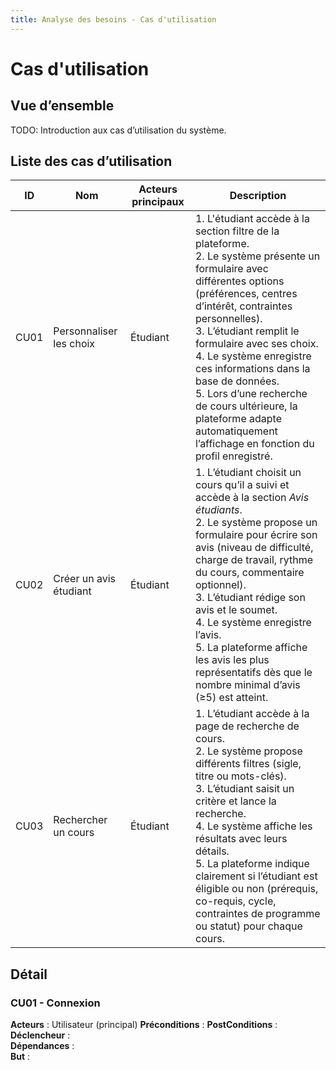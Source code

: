 ```yaml
---
title: Analyse des besoins - Cas d'utilisation
---
```


# Cas d'utilisation

## Vue d’ensemble

TODO: Introduction aux cas d’utilisation du système.

## Liste des cas d’utilisation

| ID   | Nom                     | Acteurs principaux | Description                                                                                   |
|------|-------------------------|--------------------|-----------------------------------------------------------------------------------------------|
| CU01 | Personnaliser les choix | Étudiant           | 1. L'étudiant accède à la section filtre de la plateforme.<br>2. Le système présente un formulaire avec différentes options (préférences, centres d’intérêt, contraintes personnelles).<br>3. L’étudiant remplit le formulaire avec ses choix.<br>4. Le système enregistre ces informations dans la base de données.<br>5. Lors d’une recherche de cours ultérieure, la plateforme adapte automatiquement l’affichage en fonction du profil enregistré. |
| CU02 | Créer un avis étudiant  | Étudiant           | 1. L’étudiant choisit un cours qu’il a suivi et accède à la section *Avis étudiants*.<br>2. Le système propose un formulaire pour écrire son avis (niveau de difficulté, charge de travail, rythme du cours, commentaire optionnel).<br>3. L’étudiant rédige son avis et le soumet.<br>4. Le système enregistre l’avis.<br>5. La plateforme affiche les avis les plus représentatifs dès que le nombre minimal d’avis (≥5) est atteint. |
| CU03 | Rechercher un cours     | Étudiant           | 1. L’étudiant accède à la page de recherche de cours.<br>2. Le système propose différents filtres (sigle, titre ou mots-clés).<br>3. L’étudiant saisit un critère et lance la recherche.<br>4. Le système affiche les résultats avec leurs détails.<br>5. La plateforme indique clairement si l’étudiant est éligible ou non (prérequis, co-requis, cycle, contraintes de programme ou statut) pour chaque cours. |


## Détail

### CU01 - Connexion

**Acteurs** : Utilisateur (principal)
**Préconditions** : 
**PostConditions** :
**Déclencheur** :   
**Dépendances** :   
**But** :
